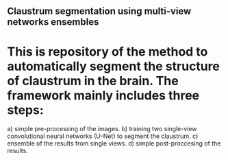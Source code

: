## Claustrum segmentation using multi-view networks ensembles

# This is repository of the method to automatically segment the structure of claustrum in the brain. The framework mainly includes three steps:

a) simple pre-processing of the images.
b) training two single-view convolutional neural networks (U-Net) to segment the claustrum. 
c) ensemble of the results from single views.
d) simple post-proccesing of the results. 
